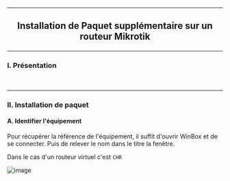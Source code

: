 -----------------------------------------------------------------------------------------------------------------------------------------------------------------------------------------------------
## <p align='center'> Installation de Paquet supplémentaire sur un routeur Mikrotik </p>

-----------------------------------------------------------------------------------------------------------------------------------------------------------------------------------------------------
### I. Présentation

<br />

-----------------------------------------------------------------------------------------------------------------------------------------------------------------------------------------------------
### II. Installation de paquet
#### A. Identifier l'équipement
Pour récupérer la référence de l'équipement, il suffit d'ouvrir WinBox et de se connecter. Puis de relever le nom dans le titre la fenêtre.

Dans le cas d'un routeur virtuel c'est `CHR`

![image](https://github.com/Drthrax74/Mikrotik/assets/35907/f9109b45-681d-4dc1-aa73-151389a78a67)

